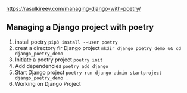 https://rasulkireev.com/managing-django-with-poetry/

## Managing a Django project with poetry

1. install poetry
      `pip3 install --user poetry` 
2. creat a directory fir Django project
      `mkdir django_poetry_demo && cd django_poetry_demo`
3. Initiate a poetry project
      `poetry init`
4. Add dependencies
      `poetry add django`
5. Start Django project
      `poetry run django-admin startproject django_poetry_demo .`
6. Working on Django Project